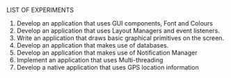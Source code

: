 LIST OF EXPERIMENTS
1. Develop an application that uses GUI components, Font and Colours
2. Develop an application that uses Layout Managers and event listeners.
3. Write an application that draws basic graphical primitives on the screen.
4. Develop an application that makes use of databases.
5. Develop an application that makes use of Notification Manager
6. Implement an application that uses Multi-threading
7. Develop a native application that uses GPS location information
